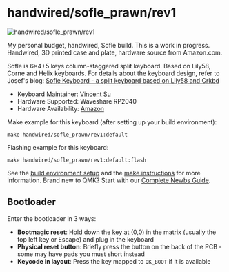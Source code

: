 # handwired/sofle_prawn/rev1

![handwired/sofle_prawn/rev1](https://imgur.com/a/OKmcNza)

My personal budget, handwired, Sofle build. This is a work in progress. Handwired, 3D printed case and plate, hardware source from Amazon.com.

Sofle is 6×4+5 keys column-staggered split keyboard. Based on Lily58, Corne and Helix keyboards.
For details about the keyboard design, refer to Josef's blog: [Sofle Keyboard - a split keyboard based on Lily58 and Crkbd](https://josef-adamcik.cz/electronics/let-me-introduce-you-sofle-keyboard-split-keyboard-based-on-lily58.html)

* Keyboard Maintainer: [Vincent Su](https://github.com/FlattestPrawn)
* Hardware Supported: Waveshare RP2040
* Hardware Availability: [Amazon](https://www.amazon.com/gp/product/B0BZ8D7Y42)

Make example for this keyboard (after setting up your build environment):

    make handwired/sofle_prawn/rev1:default

Flashing example for this keyboard:

    make handwired/sofle_prawn/rev1:default:flash

See the [build environment setup](https://docs.qmk.fm/#/getting_started_build_tools) and the [make instructions](https://docs.qmk.fm/#/getting_started_make_guide) for more information. Brand new to QMK? Start with our [Complete Newbs Guide](https://docs.qmk.fm/#/newbs).

## Bootloader

Enter the bootloader in 3 ways:

* **Bootmagic reset**: Hold down the key at (0,0) in the matrix (usually the top left key or Escape) and plug in the keyboard
* **Physical reset button**: Briefly press the button on the back of the PCB - some may have pads you must short instead
* **Keycode in layout**: Press the key mapped to `QK_BOOT` if it is available
